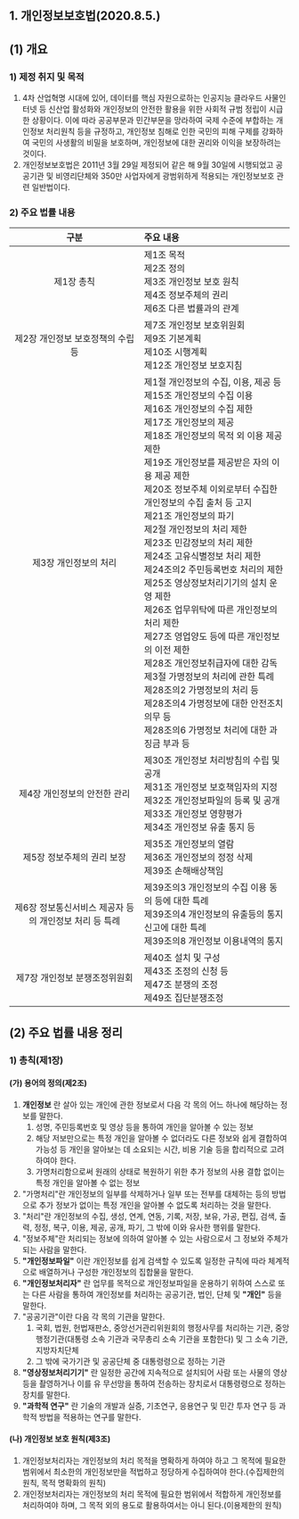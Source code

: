 ## 1. 개인정보보호법(2020.8.5.)
## (1) 개요
### 1) 제정  취지 및 목적
1. 4차 산업혁명 시대에 있어, 데이터를 핵심 자원으로하는 인공지능 클라우드 사물인터넷 등 신산업 활성화와 개인정보의 안전한 활용을 위한 사회적 규범 정립이 시급한 상황이다. 이에 따라 공공부문과 민간부문을 망라하여 국제 수준에 부합하는 개인정보 처리원칙 등을 규정하고, 개인정보 침해로 인한 국민의 피해 구제를 강화하여 국민의 사생활의 비밀을 보호하며, 개인정보에 대한 권리와 이익을 보장하려는 것이다.
2. 개인정보보호법은 2011년 3월 29일 제정되어 같은 해 9월 30일에 시행되었고 공공기관 및 비영리단체와 350만 사업자에게 광범위하게 적용되는 개인정보보호 관련 일반법이다.

### 2) 주요 법률 내용

|구분|주요 내용|
|:-:|:-|
|제1장 총칙|제1조 목적 </br>제2조 정의 </br>제3조 개인정보 보호 원칙 </br>제4조 정보주체의 권리 </br>제6조 다른 법률과의 관계|
|제2장 개인정보 보호정책의 수립 등|제7조 개인정보 보호위원회 </br>제9조 기본계획 </br>제10조 시행계획 </br>제12조 개인정보 보호지침|
|제3장 개인정보의 처리|제1절 개인정보의 수집, 이용, 제공 등  </br>제15조 개인정보의 수집 이용 </br>제16조 개인정보의 수집 제한 </br>제17조 개인정보의 제공 </br>제18조 개인정보의 목적 외 이용 제공 제한 </br>제19조 개인정보를 제공받은 자의 이용 제공 제한 </br>제20조 정보주체 이외로부터 수집한 개인정보의 수집 출처 등 고지 </br>제21조 개인정보의 파기 </br>제2절 개인정보의 처리 제한 </br>제23조 민감정보의 처리 제한 </br>제24조 고유식별정보 처리 제한 </br>제24조의2 주민등록번호 처리의 제한 </br>제25조 영상정보처리기기의 설치 운영 제한 </br>제26조 업무위탁에 따른 개인정보의 처리 제한 </br>제27조 영업양도 등에 따른 개인정보의 이전 제한 </br>제28조 개인정보취급자에 대한 감독 </br>제3절 가명정보의 처리에 관한 특례 </br>제28조의2 가명정보의 처리 등 </br>제28조의4 가명정보에 대한 안전조치의무 등 </br>제28조의6 가명정보 처리에 대한 과징금 부과 등|
|제4장 개인정보의 안전한 관리|제30조 개인정보 처리방침의 수립 및 공개 </br>제31조 개인정보 보호책임자의 지정 </br>제32조 개인정보파일의 등록 및 공개 </br>제33조 개인정보 영향평가 </br>제34조 개인정보 유출 통지 등|
|제5장 정보주체의 권리 보장|제35조 개인정보의 열람 </br>제36조 개인정보의 정정 삭제 </br>제39조 손해배상책임|
|제6장 정보통신서비스 제공자 등의 개인정보 처리 등 특례|제39조의3 개인정보의 수집 이용 동의 등에 대한 특례 </br>제39조의4 개인정보의 유출등의 통지 신고에 대한 특례 </br>제39조의8 개인정보 이용내역의 통지|
|제7장 개인정보 분쟁조정위원회|제40조 설치 및 구성 </br>제43조 조정의 신청 등 </br>제47조 분쟁의 조정 </br>제49조 집단분쟁조정|

## (2) 주요 법률 내용 정리
### 1) 총칙(제1장)
#### (가) 용어의 정의(제2조)
1. **개인정보** 란 살아 있는 개인에 관한 정보로서 다음 각 목의 어느 하나에 해당하는 정보를 말한다.
   1. 성명, 주민등록번호 및 영상 등을 통하여 개인을 알아볼 수 있는 정보
   2. 해당 저보만으로는 특정 개인을 알아볼 수 없더라도 다른 정보와 쉽게 결합하여 가능성 등 개인을 알아보는 데 소요되는 시간, 비용 기술 등을 합리적으로 고려하여야 한다.
   3. 가명처리함으로써 원래의 상태로 복원하기 위한 추가 정보의 사용 결합 없이는 특정 개인을 알아볼 수 없는 정보
2. "가명처리"란 개인정보의 일부를 삭제하거나 일부 또는 전부를 대체하는 등의 방법으로 추가 정보가 없이는 특정 개인을 알아볼 수 없도록 처리하는 것을 말한다.
3. "처리"란 개인정보의 수집, 생성, 연계, 연동, 기록, 저장, 보유, 가공, 편집, 검색, 출력, 정정, 복구, 이용, 제공, 공개, 파기, 그 밖에 이와 유사한 행위를 말한다.
4. "정보주체"란 처리되는 정보에 의하여 알아볼 수 있는 사람으로서 그 정보와 주체가 되는 사람을 말한다.
5. **"개인정보파일"** 이란 개인정보를 쉽게 검색할 수 있도록 일정한 규칙에 따라 체계적으로 배열하거나 구성한 개인정보의 집합물을 말한다.
6. **"개인정보처리자"** 란 업무를 목적으로 개인정보파일을 운용하기 위하여 스스로 또는 다른 사람을 통하여 개인정보를 처리하는 공공기관, 법인, 단체 및 **"개인"** 등을 말한다.
7. "공공기관"이란 다음 각 목의 기관을 말한다.
   1. 국회, 법원, 헌법재판소, 중앙선거관리위원회의 행정사무를 처리하는 기관, 중앙행정기관(대통령 소속 기관과 국무총리 소속 기관을 포함한다) 및 그 소속 기관, 지방자치단체
   2. 그 밖에 국가기관 및 공공단체 중 대통령령으로 정하는 기관
8. **"영상정보처리기기"** 란 일정한 공간에 지속적으로 설치되어 사람 또는 사물의 영상 등을 촬영하거나 이를 유 무선망을 통하여 전송하는 장치로서 대통령령으로 정하는 장치를 말한다.
9. **"과학적 연구"** 란 기술의 개발과 실증, 기초연구, 응용연구 및 민간 투자 연구 등 과학적 방법을 적용하는 연구를 말한다.

#### (나) 개인정보 보호 원칙(제3조)
1. 개인정보처리자는 개인정보의 처리 목적을 명확하게 하여야 하고 그 목적에 필요한 범위에서 최소한의 개인정보만을 적법하고 정당하게 수집하여야 한다.(수집제한의 원칙, 목적 명확화의 원칙)
2. 개인정보처리자는 개인정보의 처리 목적에 필요한 범위에서 적합하게 개인정보를 처리하여야 하며, 그 목적 외의 용도로 활용하여서는 아니 된다.(이용제한의 원칙)
